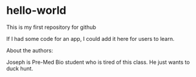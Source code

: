 # hello-world
This is my first repository for github

If I had some code for an app, I could add it here for users to learn.

About the authors:

Joseph is Pre-Med Bio student who is tired of this class. He just wants to duck hunt.
